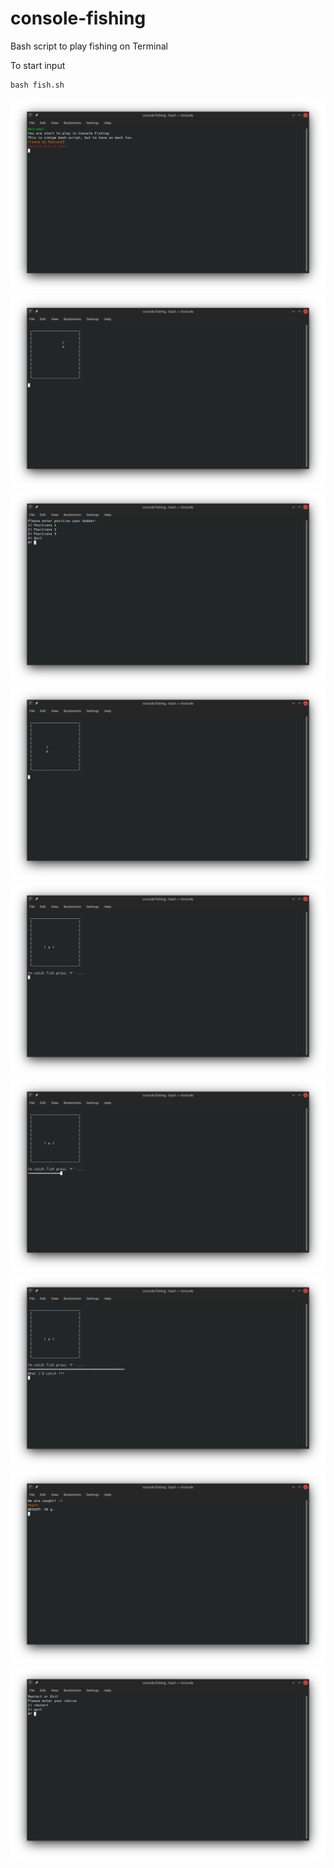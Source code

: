 # console-fishing
Bash script to play fishing on Terminal

To start input
```
bash fish.sh
```

![GitHub Logo](./img/0.png)
![GitHub Logo](./img/1.png)
![GitHub Logo](./img/2.png)
![GitHub Logo](./img/3.png)
![GitHub Logo](./img/4.png)
![GitHub Logo](./img/5.png)
![GitHub Logo](./img/6.png)
![GitHub Logo](./img/7.png)
![GitHub Logo](./img/8.png)
